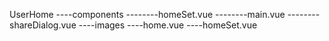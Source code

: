 UserHome
----components
--------homeSet.vue
--------main.vue
--------shareDialog.vue
----images
----home.vue
----homeSet.vue

